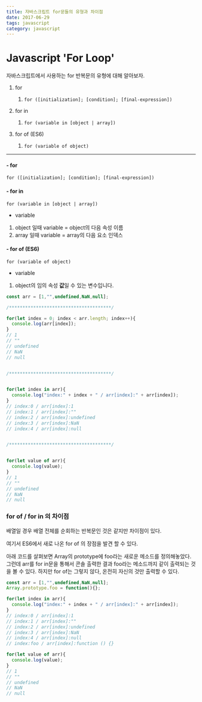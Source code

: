 ```yaml
---
title: 자바스크립트 for문들의 유형과 차이점
date: 2017-06-29
tags: javascript
category: javascript
---
```


# Javascript 'For Loop'



자바스크립트에서 사용하는 for 반복문의 유형에 대해 알아보자.



1. for
   1. `for ([initialization]; [condition]; [final-expression])`

2. for in
   1. `for (variable in [object | array])`

3. for of (ES6)

   1. `for (variable of object)`




---



#### - for

`for ([initialization]; [condition]; [final-expression])`



#### - for in

`for (variable in [object | array])`

- variable
 1. object 일때 variable = object의 다음 속성 이름
 2. array 일때 variable = array의 다음 요소 인덱스




#### - for of (ES6)

`for (variable of object)`

- variable
 1. object의 임의 속성 **값**일 수 있는 변수입니다.




```javascript
const arr = [1,"",undefined,NaN,null];

/**************************************/

for(let index = 0; index < arr.length; index++){
  console.log(arr[index]);
}
// 1
// ""
// undefined
// NaN
// null


/**************************************/


for(let index in arr){
  console.log("index:" + index + " / arr[index]:" + arr[index]);
}
// index:0 / arr[index]:1
// index:1 / arr[index]:""
// index:2 / arr[index]:undefined
// index:3 / arr[index]:NaN
// index:4 / arr[index]:null


/**************************************/


for(let value of arr){
  console.log(value);
}
// 1
// ""
// undefined
// NaN
// null
```



### for of / for in 의 차이점

배열일 경우 배열 전체를 순회하는 반복문인 것은 같지만 차이점이 있다.

여기서 ES6에서 새로 나온 for of 의 장점을 발견 할 수 있다.



아래 코드를 살펴보면 Array의 prototype에 foo라는 새로운 메소드를 정의해놓았다.
그런데 arr를 for in문을 통해서 콘솔 출력한 결과 foo라는 메소드까지 같이 출력되는 것을 볼 수 있다.
하지만 for of는 그렇지 않다, 온전히 자신의 것만 출력할 수 있다.

```javascript
const arr = [1,"",undefined,NaN,null];
Array.prototype.foo = function(){};

for(let index in arr){
  console.log("index:" + index + " / arr[index]:" + arr[index]);
}
// index:0 / arr[index]:1
// index:1 / arr[index]:""
// index:2 / arr[index]:undefined
// index:3 / arr[index]:NaN
// index:4 / arr[index]:null
// index:foo / arr[index]:function () {}

for(let value of arr){
  console.log(value);
}
// 1
// ""
// undefined
// NaN
// null
```

